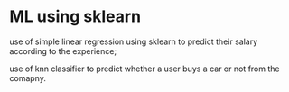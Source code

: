 # ML using sklearn
use of simple linear regression using sklearn to predict their salary according to the experience;

use of knn classifier to predict whether a user buys a car or not from the comapny.
